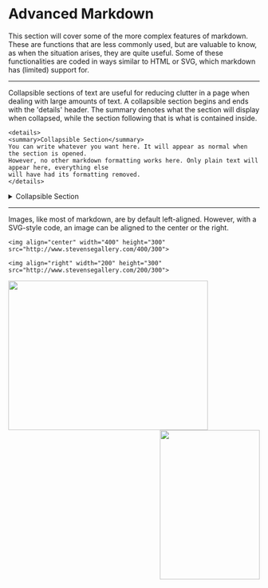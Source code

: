 # Advanced Markdown

This section will cover some of the more complex features of markdown. These are functions that are less commonly used, but are valuable to know, as when the situation arises, they are quite useful. Some of these functionalities are coded in ways similar to HTML or SVG, which markdown has (limited) support for.

---

Collapsible sections of text are useful for reducing clutter in a page when dealing with large amounts of text. A collapsible section begins and ends with the 'details' header. The summary denotes what the section will display when collapsed, while the section following that is what is contained inside. 

```
<details>
<summary>Collapsible Section</summary>
You can write whatever you want here. It will appear as normal when the section is opened.
However, no other markdown formatting works here. Only plain text will appear here, everything else
will have had its formatting removed.
</details>
```
<details>
<summary>Collapsible Section</summary>
You can write whatever you want here. It will appear as normal when the section is opened.
However, no other markdown formatting works here. Only plain text will appear here, everything else
will have had its formatting removed.
</details>


---

Images, like most of markdown, are by default left-aligned. However, with a SVG-style code, an image can be aligned to the center or the right.

 ```
<img align="center" width="400" height="300" src="http://www.stevensegallery.com/400/300">

<img align="right" width="200" height="300" src="http://www.stevensegallery.com/200/300">
```
<img align="center" width="400" height="300" src="http://www.stevensegallery.com/400/300">

<img align="right" width="200" height="300" src="http://www.stevensegallery.com/200/300">
